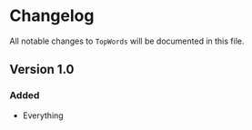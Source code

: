 # Changelog

All notable changes to `TopWords` will be documented in this file.

## Version 1.0

### Added
- Everything
